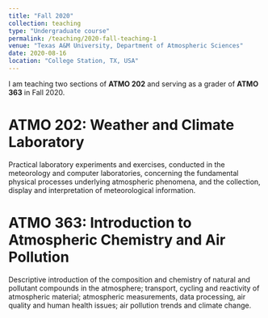 ```yaml
---
title: "Fall 2020"
collection: teaching
type: "Undergraduate course"
permalink: /teaching/2020-fall-teaching-1
venue: "Texas A&M University, Department of Atmospheric Sciences"
date: 2020-08-16
location: "College Station, TX, USA"
---
```


I am teaching two sections of **ATMO 202** and serving as a grader of **ATMO 363** in Fall 2020.

ATMO 202: Weather and Climate Laboratory
========================================
Practical laboratory experiments and exercises, conducted in the meteorology and computer laboratories, concerning the fundamental physical processes underlying atmospheric phenomena, and the collection, display and interpretation of meteorological information.

ATMO 363: Introduction to Atmospheric Chemistry and Air Pollution
=================================================================
Descriptive introduction of the composition and chemistry of natural and pollutant compounds in the atmosphere; transport, cycling and reactivity of atmospheric material; atmospheric measurements, data processing, air quality and human health issues; air pollution trends and climate change.
